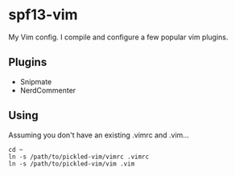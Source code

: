 # spf13-vim

My Vim config.
I compile and configure a few popular vim plugins. 

## Plugins
 * Snipmate
 * NerdCommenter


## Using
Assuming you don't have an existing .vimrc and .vim...

    cd ~
    ln -s /path/to/pickled-vim/vimrc .vimrc
    ln -s /path/to/pickled-vim/vim .vim
